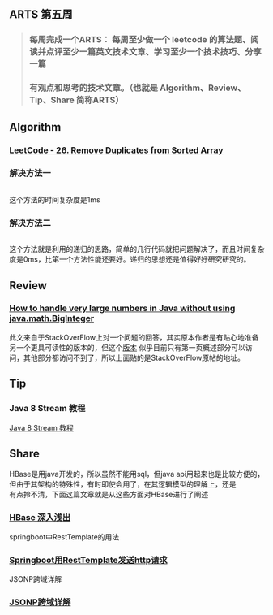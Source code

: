 ## ARTS 第五周

> ### 每周完成一个ARTS： 每周至少做一个 leetcode 的算法题、阅读并点评至少一篇英文技术文章、学习至少一个技术技巧、分享一篇
> ### 有观点和思考的技术文章。（也就是 Algorithm、Review、Tip、Share 简称ARTS）  

## Algorithm
### [LeetCode - 26. Remove Duplicates from Sorted Array](https://leetcode.com/problems/remove-duplicates-from-sorted-array/)


### 解决方法一
```

```
这个方法的时间复杂度是1ms

### 解决方法二
```

```
这个方法就是利用的递归的思路，简单的几行代码就把问题解决了，而且时间复杂度是0ms，比第一个方法性能还要好。递归的思想还是值得好好研究研究的。

## Review

### [How to handle very large numbers in Java without using java.math.BigInteger](https://stackoverflow.com/questions/5318068/how-to-handle-very-large-numbers-in-java-without-using-java-math-biginteger)

此文来自于StackOverFlow上对一个问题的回答，其实原本作者是有贴心地准备另一个更具可读性的版本的，但这个[版本](https://paul-ebermann-blog.tumblr.com/post/6277562800/big-numbers-self-made-part-014-introduction)
似乎目前只有第一页概述部分可以访问，其他部分都访问不到了，所以上面贴的是StackOverFlow原帖的地址。

## Tip
### Java 8 Stream 教程

[Java 8 Stream 教程](https://www.jianshu.com/p/0c07597d8311)

## Share
HBase是用java开发的，所以虽然不能用sql，但java api用起来也是比较方便的，但由于其架构的特殊性，有时即使会用了，在其逻辑模型的理解上，还是  
有点拎不清，下面这篇文章就是从这些方面对HBase进行了阐述
### [HBase 深入浅出](https://www.ibm.com/developerworks/cn/analytics/library/ba-cn-bigdata-hbase/index.html)

springboot中RestTemplate的用法
### [Springboot用RestTemplate发送http请求](https://www.jianshu.com/p/91158fb8860b)

JSONP跨域详解
### [JSONP跨域详解](https://www.jianshu.com/p/e1e2920dac95)




